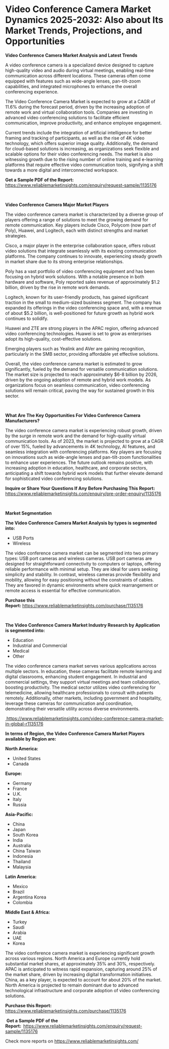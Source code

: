 <p><h1>Video Conference Camera Market Dynamics 2025-2032: Also about Its Market Trends, Projections, and Opportunities</h1></p><p><strong>Video Conference Camera Market Analysis and Latest Trends</strong></p>
<p><p>A video conference camera is a specialized device designed to capture high-quality video and audio during virtual meetings, enabling real-time communication across different locations. These cameras often come equipped with features such as wide-angle lenses, pan-tilt-zoom capabilities, and integrated microphones to enhance the overall conferencing experience. </p><p>The Video Conference Camera Market is expected to grow at a CAGR of 11.6% during the forecast period, driven by the increasing adoption of remote work and virtual collaboration tools. Companies are investing in advanced video conferencing solutions to facilitate efficient communication, improve productivity, and enhance employee engagement. </p><p>Current trends include the integration of artificial intelligence for better framing and tracking of participants, as well as the rise of 4K video technology, which offers superior image quality. Additionally, the demand for cloud-based solutions is increasing, as organizations seek flexible and scalable options for their video conferencing needs. The market is also witnessing growth due to the rising number of online training and e-learning platforms that require effective video communication tools, signifying a shift towards a more digital and interconnected workspace.</p></p>
<p><strong>Get a Sample PDF of the Report:&nbsp;</strong> <a href="https://www.reliablemarketinsights.com/enquiry/request-sample/1135176?utm_campaign=2535&utm_medium=2&utm_source=Github&utm_content=ia&utm_term=06042025&utm_id=video-conference-camera">https://www.reliablemarketinsights.com/enquiry/request-sample/1135176</a></p>
<p>&nbsp;</p>
<p><strong>Video Conference Camera Major Market Players</strong></p>
<p><p>The video conference camera market is characterized by a diverse group of players offering a range of solutions to meet the growing demand for remote communication. Key players include Cisco, Polycom (now part of Poly), Huawei, and Logitech, each with distinct strengths and market strategies.</p><p>Cisco, a major player in the enterprise collaboration space, offers robust video solutions that integrate seamlessly with its existing communication platforms. The company continues to innovate, experiencing steady growth in market share due to its strong enterprise relationships.</p><p>Poly has a vast portfolio of video conferencing equipment and has been focusing on hybrid work solutions. With a notable presence in both hardware and software, Poly reported sales revenue of approximately $1.2 billion, driven by the rise in remote work demands.</p><p>Logitech, known for its user-friendly products, has gained significant traction in the small to medium-sized business segment. The company has expanded its offerings in the video conferencing space and, with a revenue of about $5.2 billion, is well-positioned for future growth as hybrid work continues to solidify.</p><p>Huawei and ZTE are strong players in the APAC region, offering advanced video conferencing technologies. Huawei is set to grow as enterprises adopt its high-quality, cost-effective solutions.</p><p>Emerging players such as Yealink and AVer are gaining recognition, particularly in the SMB sector, providing affordable yet effective solutions.</p><p>Overall, the video conference camera market is estimated to grow significantly, fueled by the demand for versatile communication solutions. The market size is projected to reach approximately $6-8 billion by 2026, driven by the ongoing adoption of remote and hybrid work models. As organizations focus on seamless communication, video conferencing solutions will remain critical, paving the way for sustained growth in this sector.</p></p>
<p>&nbsp;</p>
<p><strong>What Are The Key Opportunities For Video Conference Camera Manufacturers?</strong></p>
<p><p>The video conference camera market is experiencing robust growth, driven by the surge in remote work and the demand for high-quality virtual communication tools. As of 2023, the market is projected to grow at a CAGR of over 15%, fueled by advancements in 4K technology, AI features, and seamless integration with conferencing platforms. Key players are focusing on innovations such as wide-angle lenses and pan-tilt-zoom functionalities to enhance user experiences. The future outlook remains positive, with increasing adoption in education, healthcare, and corporate sectors, anticipating a shift towards hybrid work models that further elevate demand for sophisticated video conferencing solutions.</p></p>
<p><strong>Inquire or Share Your Questions If Any Before Purchasing This Report:</strong> <a href="https://www.reliablemarketinsights.com/enquiry/pre-order-enquiry/1135176?utm_campaign=2535&utm_medium=2&utm_source=Github&utm_content=ia&utm_term=06042025&utm_id=video-conference-camera">https://www.reliablemarketinsights.com/enquiry/pre-order-enquiry/1135176</a></p>
<p>&nbsp;</p>
<p><strong>Market Segmentation</strong></p>
<p><strong>The Video Conference Camera Market Analysis by types is segmented into:</strong></p>
<p><ul><li>USB Ports</li><li>Wireless</li></ul></p>
<p><p>The video conference camera market can be segmented into two primary types: USB port cameras and wireless cameras. USB port cameras are designed for straightforward connectivity to computers or laptops, offering reliable performance with minimal setup. They are ideal for users seeking simplicity and stability. In contrast, wireless cameras provide flexibility and mobility, allowing for easy positioning without the constraints of cables. They are favored in dynamic environments where quick rearrangement or remote access is essential for effective communication.</p></p>
<p><strong>Purchase this Report:&nbsp;</strong><a href="https://www.reliablemarketinsights.com/purchase/1135176?utm_campaign=2535&utm_medium=2&utm_source=Github&utm_content=ia&utm_term=06042025&utm_id=video-conference-camera">https://www.reliablemarketinsights.com/purchase/1135176</a></p>
<p>&nbsp;</p>
<p><strong>The Video Conference Camera Market Industry Research by Application is segmented into:</strong></p>
<p><ul><li>Education</li><li>Industrial and Commercial</li><li>Medical</li><li>Other</li></ul></p>
<p><p>The video conference camera market serves various applications across multiple sectors. In education, these cameras facilitate remote learning and digital classrooms, enhancing student engagement. In industrial and commercial settings, they support virtual meetings and team collaboration, boosting productivity. The medical sector utilizes video conferencing for telemedicine, allowing healthcare professionals to consult with patients remotely. Additionally, other markets, including government and hospitality, leverage these cameras for communication and coordination, demonstrating their versatile utility across diverse environments.</p></p>
<p><a href="https://www.reliablemarketinsights.com/video-conference-camera-market-in-global-r1135176?utm_campaign=2535&utm_medium=2&utm_source=Github&utm_content=ia&utm_term=06042025&utm_id=video-conference-camera">&nbsp;https://www.reliablemarketinsights.com/video-conference-camera-market-in-global-r1135176</a></p>
<p><strong>In terms of Region, the Video Conference Camera Market Players available by Region are:</strong></p>
<p>
    <p> <strong> North America: </strong>
        <ul>
            <li>United States</li>
            <li>Canada</li>
        </ul>
        </p> 
    <p> <strong> Europe: </strong>
        <ul>
            <li>Germany</li>
            <li>France</li>
            <li>U.K.</li>
            <li>Italy</li>
            <li>Russia</li>
        </ul>
        </p> 
    <p> <strong> Asia-Pacific: </strong>
        <ul>
            <li>China</li>
            <li>Japan</li>
            <li>South Korea</li>
            <li>India</li>
            <li>Australia</li>
            <li>China Taiwan</li>
            <li>Indonesia</li>
            <li>Thailand</li>
            <li>Malaysia</li>
        </ul>
        </p> 
    <p> <strong> Latin America: </strong>
        <ul>
            <li>Mexico</li>
            <li>Brazil</li>
            <li>Argentina Korea</li>
            <li>Colombia</li>
        </ul>
        </p> 
    <p> <strong> Middle East & Africa: </strong>
        <ul>
            <li>Turkey</li>
            <li>Saudi</li>
            <li>Arabia</li>
            <li>UAE</li>
            <li>Korea</li>
        </ul>
    </p>
    </p>
<p><p>The video conference camera market is experiencing significant growth across various regions. North America and Europe currently hold substantial market shares, at approximately 35% and 30%, respectively. APAC is anticipated to witness rapid expansion, capturing around 25% of the market share, driven by increasing digital transformation initiatives. China, as a key player, is expected to account for about 20% of the market. North America is projected to remain dominant due to advanced technological infrastructure and corporate adoption of video conferencing solutions.</p></p>
<p><strong>Purchase this Report: </strong><a href="https://www.reliablemarketinsights.com/purchase/1135176?utm_campaign=2535&utm_medium=2&utm_source=Github&utm_content=ia&utm_term=06042025&utm_id=video-conference-camera">https://www.reliablemarketinsights.com/purchase/1135176</a></p>
<p>&nbsp;<strong>Get a Sample PDF of the Report:&nbsp;&nbsp;</strong><a href="https://www.reliablemarketinsights.com/enquiry/request-sample/1135176?utm_campaign=2535&utm_medium=2&utm_source=Github&utm_content=ia&utm_term=06042025&utm_id=video-conference-camera">https://www.reliablemarketinsights.com/enquiry/request-sample/1135176</a></p>
<p><strong></strong></p>
<p>Check more reports on <a href="https://www.reliablemarketinsights.com/?utm_campaign=2535&utm_medium=2&utm_source=Github&utm_content=ia&utm_term=06042025&utm_id=video-conference-camera">https://www.reliablemarketinsights.com/</a></p>